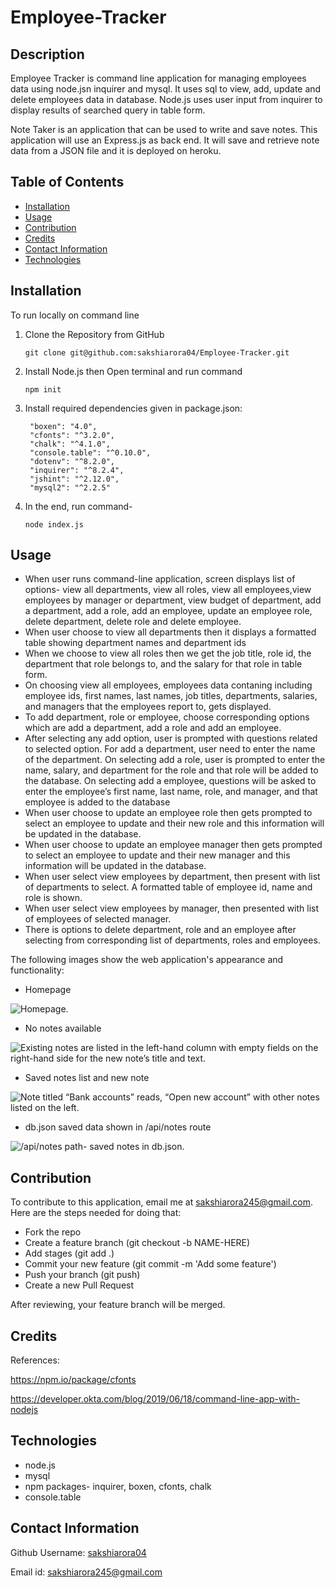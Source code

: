 # Employee-Tracker
## Description

Employee Tracker is command line application for managing employees data using node.jsn inquirer and mysql. It uses sql to view, add, update and delete employees data in database. Node.js uses user input from inquirer to display results of searched query in table form.


 Note Taker is an application that can be used to write and save notes. This application will use an Express.js as back end. It will save and retrieve note data from a JSON file and it is deployed on heroku. 

## Table of Contents

- [Installation](#installation)
- [Usage](#usage)
- [Contribution](#contribution)
- [Credits](#credits)
- [Contact Information](#contact-information) 
- [Technologies](#technologies) 

## Installation

To run locally on command line
1. Clone the Repository from GitHub
   ```
   git clone git@github.com:sakshiarora04/Employee-Tracker.git
   ```
2. Install Node.js then Open terminal and run command
   ```
   npm init
   ```
3. Install required dependencies given in package.json:

   ```
    "boxen": "4.0",
    "cfonts": "^3.2.0",
    "chalk": "^4.1.0",
    "console.table": "^0.10.0",
    "dotenv": "^8.2.0",
    "inquirer": "^8.2.4",
    "jshint": "^2.12.0",
    "mysql2": "^2.2.5"

   ```
4. In the end, run command-
   ```
   node index.js

   ```


## Usage

* When user runs command-line application, screen displays list of options- view all departments, view all roles, view all employees,view employees by manager or department, view budget of department, add a department, add a role, add an employee, update an employee role, delete department, delete role and delete employee.
* When user choose to view all departments then it displays a formatted table showing department names and department ids
* When we choose to view all roles then we get the job title, role id, the department that role belongs to, and the salary for that role in table form.
* On choosing view all employees, employees data contaning including employee ids, first names, last names, job titles, departments, salaries, and managers that the employees report to, gets displayed.
* To add department, role or employee, choose corresponding options which are add a department, add a role and add an employee.
* After selecting any add option, user is prompted with questions related to selected option. For add a department, user need to enter the name of the department. On selecting add a role, user is prompted to enter the name, salary, and department for the role and that role will be added to the database. On selecting add a employee, questions will be asked to enter the employee’s first name, last name, role, and manager, and that employee is added to the database
* When user choose to update an employee role then gets prompted to select an employee to update and their new role and this information will be updated in the database.
* When user choose to update an employee manager then gets prompted to select an employee to update and their new manager and this information will be updated in the database.
* When user select view employees by department, then present with list of departments to select. A formatted table of employee id, name and role is shown.
* When user select view employees by manager, then presented with list of employees of selected manager.
* There is options to delete department, role and an employee after selecting from corresponding list of departments, roles and employees.

The following images show the web application's appearance and functionality:

* Homepage

![Homepage.](./public/images/homepage.png)

* No notes available

![Existing notes are listed in the left-hand column with empty fields on the right-hand side for the new note’s title and text.](./public/images/no%20notes.jpg)

* Saved notes list and new note

![Note titled “Bank accounts” reads, “Open new account” with other notes listed on the left.](./public/images/notelist.jpg)

* db.json saved data shown in /api/notes route

![/api/notes path- saved notes in db.json.](./public/images/apinotes.jpg)


## Contribution

To contribute to this application, email me at sakshiarora245@gmail.com.
Here are the steps needed for doing that:

- Fork the repo
- Create a feature branch (git checkout -b NAME-HERE)
- Add stages (git add .)
- Commit your new feature (git commit -m 'Add some feature')
- Push your branch (git push)
- Create a new Pull Request

After reviewing, your feature branch will be merged.

## Credits

References:

https://npm.io/package/cfonts

https://developer.okta.com/blog/2019/06/18/command-line-app-with-nodejs

## Technologies

- node.js
- mysql
- npm packages- inquirer, boxen, cfonts, chalk
- console.table

## Contact Information

Github Username: [sakshiarora04](https://github.com/sakshiarora04)

Email id: sakshiarora245@gmail.com


